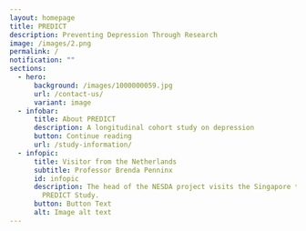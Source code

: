 ```yaml
---
layout: homepage
title: PREDICT
description: Preventing Depression Through Research
image: /images/2.png
permalink: /
notification: ""
sections:
  - hero:
      background: /images/1000000059.jpg
      url: /contact-us/
      variant: image
  - infobar:
      title: About PREDICT
      description: A longitudinal cohort study on depression
      button: Continue reading
      url: /study-information/
  - infopic:
      title: Visitor from the Netherlands
      subtitle: Professor Brenda Penninx
      id: infopic
      description: The head of the NESDA project visits the Singapore team for the
        PREDICT Study.
      button: Button Text
      alt: Image alt text
---
```

